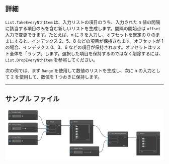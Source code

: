 ## 詳細
`List.TakeEveryNthItem` は、入力リストの項目のうち、入力された n 値の間隔に該当する項目のみを含む新しいリストを生成します。間隔の開始点は `offset` 入力で変更できます。たとえば、n に 3 を入力し、オフセットを既定の 0 のままにすると、インデックス 2、5、8 などの項目が保持されます。オフセットが 1 の場合、インデックス 0、3、6 などの項目が保持されます。オフセットはリスト全体を「ラップ」します。選択した項目を保持するのではなく削除するには、`List.DropEveryNthItem` を参照してください。

次の例では、まず `Range` を使用して数値のリストを生成し、次に n の入力として 2 を使用して、数値を 1 つおきに保持します。
___
## サンプル ファイル

![List.TakeEveryNthItem](./DSCore.List.TakeEveryNthItem_img.jpg)
